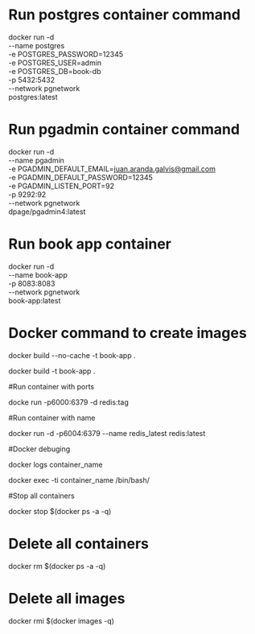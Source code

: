 # Run postgres container command
docker run -d \
--name postgres \
-e POSTGRES_PASSWORD=12345 \
-e POSTGRES_USER=admin \
-e POSTGRES_DB=book-db \
-p 5432:5432 \
--network pgnetwork \
postgres:latest

# Run pgadmin container command
docker run -d \
--name pgadmin \
-e PGADMIN_DEFAULT_EMAIL=juan.aranda.galvis@gmail.com \
-e PGADMIN_DEFAULT_PASSWORD=12345 \
-e PGADMIN_LISTEN_PORT=92 \
-p 9292:92 \
--network pgnetwork \
dpage/pgadmin4:latest

# Run book app container
docker run -d \
--name book-app \
-p 8083:8083 \
--network pgnetwork \
book-app:latest

# Docker command to create images
docker build --no-cache -t book-app .

docker build -t book-app .

#Run container with ports

docke run -p6000:6379 -d redis:tag

#Run container with name

docker run -d -p6004:6379 --name redis_latest redis:latest

#Docker debuging

docker logs container_name

docker exec -ti container_name /bin/bash/

#Stop all containers

docker stop $(docker ps -a -q)

# Delete all containers
docker rm $(docker ps -a -q)

# Delete all images

docker rmi $(docker images -q)



